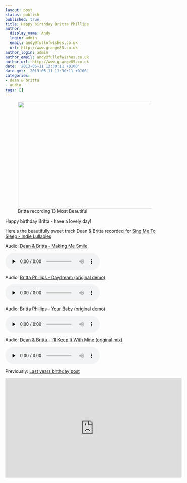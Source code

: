```yaml
---
layout: post
status: publish
published: true
title: Happy birthday Britta Phillips
author:
  display_name: Andy
  login: admin
  email: andy@fullofwishes.co.uk
  url: http://www.grange85.co.uk
author_login: admin
author_email: andy@fullofwishes.co.uk
author_url: http://www.grange85.co.uk
date: '2013-06-11 12:30:11 +0100'
date_gmt: '2013-06-11 11:30:11 +0100'
categories:
- dean & britta
- audio
tags: []
---
```

<p><figure class="caption aligncenter"><img src="https://media.fullofwishes.co.uk/07-dean_and_britta/pictures/britta-13mb.jpg" width="600" height="338" class /><figcaption class="caption-text"> Britta recording 13 Most Beautiful</figcaption></figure>
<p>Happy birthday Britta - have a lovely day!</p>
<p>Here's the beautifully sweet track Dean & Britta recorded for <a href="http://www.amazon.com/gp/product/B003DG5OGI/ref=as_li_ss_tl?ie=UTF8&camp=1789&creative=390957&creativeASIN=B003DG5OGI&linkCode=as2&tag=aheadfullofwi-20">Sing Me To Sleep - Indie Lullabies</a></p>

<div class="well"><p class="audio">Audio: <a href="https://media.fullofwishes.co.uk/07-dean_and_britta/audio/dean_and_britta-making_me_smile.m4a">Dean & Britta - Making Me Smile</a></p><audio controls="controls" preload="none" src="https://media.fullofwishes.co.uk/07-dean_and_britta/audio/dean_and_britta-making_me_smile.m4a"></audio></div>

<div class="well"><p class="audio">Audio: <a href="https://media.fullofwishes.co.uk/07-dean_and_britta/audio/britta-phillips-00-daydream-demo.mp3">Britta Phillips - Daydream (original demo)</a></p><audio controls="controls" preload="none" src="https://media.fullofwishes.co.uk/07-dean_and_britta/audio/britta-phillips-00-daydream-demo.mp3"></audio></div>

<div class="well"><p class="audio">Audio: <a href="https://media.fullofwishes.co.uk/07-dean_and_britta/audio/britta-phillips-00-your-baby-demo.mp3">Britta Phillips - Your Baby (original demo)</a></p><audio controls="controls" preload="none" src="https://media.fullofwishes.co.uk/07-dean_and_britta/audio/britta-phillips-00-your-baby-demo.mp3"></audio></div>

<div class="well"><p class="audio">Audio: <a href="https://media.fullofwishes.co.uk/07-dean_and_britta/audio/08-dean-and-britta-ill-keep-it-with-mine.mp3">Dean & Britta - I'll Keep It With Mine (original mix)</a></p><audio controls="controls" preload="none" src="https://media.fullofwishes.co.uk/07-dean_and_britta/audio/08-dean-and-britta-ill-keep-it-with-mine.mp3"></audio></div>

<p>Previously: <a href="/2012/06/11/audio-happy-birthday-britta-phillips/" title="Audio: Happy Birthday Britta Phillips">Last years birthday post</a></p>
<iframe width="560" height="315" src="https://www.youtube.com/embed/Zr0PXKSZRws" frameborder="0" allowfullscreen></iframe>
